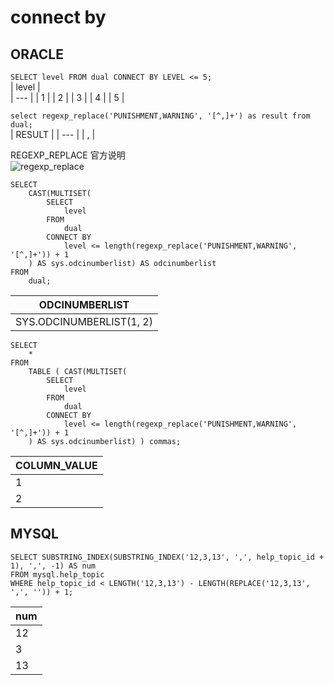 # connect by  
## ORACLE
``` SELECT level FROM dual CONNECT BY LEVEL <= 5; ```  
| level |  
| --- |
| 1 |
| 2 |
| 3 |
| 4 |
| 5 |  

``` select regexp_replace('PUNISHMENT,WARNING', '[^,]+') as result from dual; ```  
| RESULT |
| --- |
| , |  

REGEXP_REPLACE 官方说明  
![regexp_replace](https://img-blog.csdnimg.cn/20190102102806583.png?x-oss-process=image/watermark,type_ZmFuZ3poZW5naGVpdGk,shadow_10,text_aHR0cHM6Ly9ibG9nLmNzZG4ubmV0L3dlaXhpbl80Mzc2NzAwMg==,size_16,color_FFFFFF,t_70)


``` ORACLE  
SELECT
    CAST(MULTISET(
        SELECT
            level
        FROM
            dual
        CONNECT BY
            level <= length(regexp_replace('PUNISHMENT,WARNING', '[^,]+')) + 1
    ) AS sys.odcinumberlist) AS odcinumberlist
FROM
    dual;
```  
| ODCINUMBERLIST |  
| --- |   
| SYS.ODCINUMBERLIST(1, 2) |    

``` ORACLE  
SELECT
    *
FROM
    TABLE ( CAST(MULTISET(
        SELECT
            level
        FROM
            dual
        CONNECT BY
            level <= length(regexp_replace('PUNISHMENT,WARNING', '[^,]+')) + 1
    ) AS sys.odcinumberlist) ) commas;
```   
| COLUMN_VALUE |  
| --- |
| 1 |
| 2 |  

## MYSQL  
``` MYSQL
SELECT SUBSTRING_INDEX(SUBSTRING_INDEX('12,3,13', ',', help_topic_id + 1), ',', -1) AS num
FROM mysql.help_topic
WHERE help_topic_id < LENGTH('12,3,13') - LENGTH(REPLACE('12,3,13', ',', '')) + 1;
```
| num |
| --- |
| 12 |
| 3 |
| 13 |

